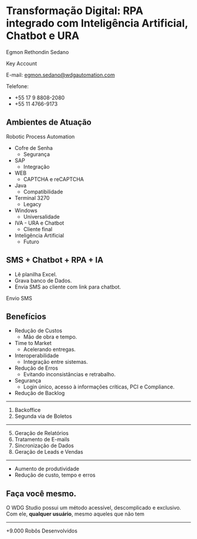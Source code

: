 # Transformação Digital: RPA integrado com Inteligência Artificial, Chatbot e URA

Egmon Rethondin Sedano

Key Account

E-mail: egmon.sedano@wdgautomation.com

Telefone:

* +55 17 9 8808-2080
* +55 11 4766-9173

## Ambientes de Atuação

Robotic Process Automation

* Cofre de Senha
  * Segurança
* SAP
  * Integração
* WEB
  * CAPTCHA e reCAPTCHA
* Java
  * Compatibilidade
* Terminal 3270
  * Legacy
* Windows
  * Universalidade
* IVA - URA e Chatbot
  * Cliente final
* Inteligência Artificial
  * Futuro

## SMS + Chatbot + RPA + IA

* Lê planilha Excel.
* Grava banco de Dados.
* Envia SMS ao cliente com link para chatbot.

Envio SMS

## Benefícios

* Redução de Custos
  * Mão de obra e tempo.
* Time to Market
  * Acelerando entregas.
* Interoperabilidade
  * Integração entre sistemas.
* Redução de Erros
  * Evitando inconsistâncias e retrabalho.
* Segurança
  * Login único, acesso à informações críticas, PCI e Compliance.
* Redução de Backlog

---

1. Backoffice
2. Segunda via de Boletos

---

5. Geração de Relatórios
6. Tratamento de E-mails
7. Sincronização de Dados
8. Geração de Leads e Vendas

---

* Aumento de produtividade
* Redução de custo, tempo e erros

## Faça você mesmo.

O WDG Studio possui um método acessível, descomplicado e exclusivo.
Com ele, **qualquer usuário**, mesmo aqueles que não tem

---

+9.000 Robôs Desenvolvidos